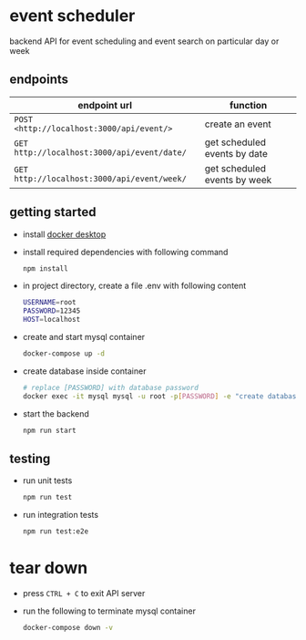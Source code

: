 # event scheduler

backend API for event scheduling and event search on particular day or week

## endpoints

endpoint url                                | function
------------------------------------------- | ----------------------------
`POST <http://localhost:3000/api/event/>`   | create an event
`GET http://localhost:3000/api/event/date/` | get scheduled events by date
`GET http://localhost:3000/api/event/week/` | get scheduled events by week

## getting started

- install [docker desktop](https://www.docker.com/products/docker-desktop)
- install required dependencies with following command

  ```sh
  npm install
  ```

- in project directory, create a file .env with following content

  ```sh
  USERNAME=root
  PASSWORD=12345
  HOST=localhost
  ```

- create and start mysql container

  ```sh
  docker-compose up -d
  ```

- create database inside container

  ```sh
  # replace [PASSWORD] with database password
  docker exec -it mysql mysql -u root -p[PASSWORD] -e "create database events;"
  ```

- start the backend

  ```sh
  npm run start
  ```

## testing

- run unit tests

  ```sh
  npm run test
  ```

- run integration tests

  ```sh
  npm run test:e2e
  ```

# tear down

- press `CTRL + C` to exit API server
- run the following to terminate mysql container

  ```sh
  docker-compose down -v
  ```
